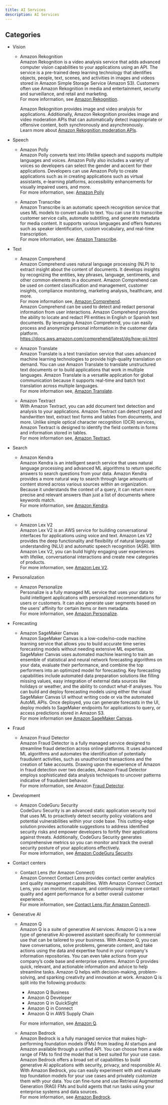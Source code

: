```yaml
---
title: AI Services
description: AI Services
---
```


## Categories
  
  * Vision
  
    * Amazon Rekognition  
       Amazon Rekognition is a video analysis service that adds advanced computer vision capabilities to your applications using an API. The service is a pre-trained deep learning technology that identifies objects, people, text, scenes, and activities in images and videos stored in Amazon Simple Storage Service (Amazon S3). Customers often use Amazon Rekognition in media and entertainment, security and surveillance, and retail and marketing.   
       For more information, see [Amazon Rekognition](https://docs.aws.amazon.com/rekognition/latest/dg/what-is.html).  

       Amazon Rekognition provides image and video analysis for applications. Additionally, Amazon Rekognition provides image and video moderation APIs that can automatically detect inappropriate or offensive content, both synchronously and asynchronously.  
       Learn more about [Amazon Rekognition moderation APIs](https://docs.aws.amazon.com/rekognition/latest/dg/moderation.html).

  * Speech
    * Amazon Polly  
      Amazon Polly converts text into lifelike speech and supports multiple languages and voices. Amazon Polly also includes a variety of voices so developers can select the gender and accent for their applications. Developers can use Amazon Polly to create applications such as in creating applications such as virtual assistants, e-learning platforms, accessibility enhancements for visually impaired users, and more.  
      For more information, see: [Amazon Polly](https://docs.aws.amazon.com/polly/latest/dg/what-is.html)

    * Amazon Transcribe  
      Amazon Transcribe is an automatic speech recognition service that uses ML models to convert audio to text. You can use it to transcribe customer service calls, automate subtitling, and generate metadata for media content. It supports various languages and offers features such as speaker identification, custom vocabulary, and real-time transcription.  
      For more information, see: [Amazon Transcribe](https://docs.aws.amazon.com/transcribe/latest/dg/what-is.html).


  * Text
    * Amazon Comprehend  
      Amazon Comprehend uses natural language processing (NLP) to extract insight about the content of documents. It develops insights by recognizing the entities, key phrases, language, sentiments, and other common elements in a document. Amazon Comprehend can be used on content classification and management, customer insights, compliance monitoring, marketing analysis, healthcare, and more.  
      For more information see, [Amazon Comprehend](https://docs.aws.amazon.com/comprehend/latest/dg/what-is.html).  
      Amazon Comprehend can be used to detect and redact personal information from user interactions. Amazon Comprehend provides the ability to locate and redact PII entities in English or Spanish text documents. By leveraging Amazon Comprehend, you can easily process and anonymize personal information in the customer data platform.  
      https://docs.aws.amazon.com/comprehend/latest/dg/how-pii.html

    * Amazon Translate  
      Amazon Translate is a text translation service that uses advanced machine learning technologies to provide high-quality translation on demand. You can use Amazon Translate to translate unstructured text documents or to build applications that work in multiple languages. Amazon Translate is a versatile application for global communication because it supports real-time and batch text translation across multiple languages.  
      For more information see, [Amazon Translate](https://docs.aws.amazon.com/translate/latest/dg/what-is.html).

    * Amazon Textract  
      With Amazon Textract, you can add document text detection and analysis to your applications. Amazon Textract can detect typed and handwritten text, extract text forms and tables from documents, and more. Unlike simple optical character recognition (OCR) services, Amazon Textract is designed to identify the field contents in forms and information stored in tables.  
      For more information see, [Amazon Textract](https://docs.aws.amazon.com/textract/latest/dg/what-is.html).

  * Search
    * Amazon Kendra  
      Amazon Kendra is an intelligent search service that uses natural language processing and advanced ML algorithms to return specific answers to search questions from your data. Amazon Kendra provides a more natural way to search through large amounts of content stored across various sources within an organization. Because it understands the context of a query, it can return more precise and relevant answers than just a list of documents where keywords match.<br/>For more information, see [Amazon Kendra](https://docs.aws.amazon.com/kendra/latest/dg/what-is-kendra.html).

  * Chatbots
    * Amazon Lex V2  
      Amazon Lex V2 is an AWS service for building conversational interfaces for applications using voice and text. Amazon Lex V2 provides the deep functionality and flexibility of natural language understanding (NLU) and automatic speech recognition (ASR). With Amazon Lex V2, you can build highly engaging user experiences with lifelike, conversational interactions and create new categories of products.  
      For more information, see [Amazon Lex V2](https://docs.aws.amazon.com/lexv2/latest/dg/what-is.html).
  
  * Personalization
    * Amazon Personalize  
      Personalize is a fully managed ML service that uses your data to build intelligent applications with personalized recommendations for users or customers. It can also generate user segments based on the users' affinity for certain items or item metadata.  
      For more information, see [Amazon Personalize](https://docs.aws.amazon.com/personalize/latest/dg/what-is-personalize.html).
  
  * Forecasting
    * Amazon SageMaker Canvas  
      Amazon SageMaker Canvas is a low-code/no-code machine learning service that allows you to build accurate time series forecasting models without needing extensive ML expertise. SageMaker Canvas uses automated machine learning to train an ensemble of statistical and neural network forecasting algorithms on your data, evaluate their performance, and combine the top performers into an optimized model for forecasting. Key forecasting capabilities include automated data preparation solutions like filling missing values, easy integration of external data sources like holidays or weather, and the ability to conduct what-if analyses. You can build and deploy forecasting models using either the visual SageMaker Canvas UI without writing code or via the automated AutoML APIs. Once deployed, you can generate forecasts in the UI, deploy models to SageMaker endpoints for applications to query, or access predictions stored in Amazon S3.<br/>For more information see [Amazon SageMaker Canvas](https://docs.aws.amazon.com/sagemaker/latest/dg/canvas-time-series.html).
  
  * Fraud
    * Amazon Fraud Detector  
      Amazon Fraud Detector is a fully managed service designed to streamline fraud detection across online platforms. It uses advanced ML algorithms and automates the identification of potentially fraudulent activities, such as unauthorized transactions and the creation of fake accounts. Drawing upon the experience of Amazon in fraud detection over two decades, Amazon Fraud Detector employs sophisticated data analysis techniques to uncover patterns indicative of fraudulent behavior.  
      For more information, see Amazon [Fraud Detector](https://docs.aws.amazon.com/frauddetector/latest/ug/what-is-frauddetector.html).
  
  * Development
    * Amazon CodeGuru Security  
      CodeGuru Security is an advanced static application security tool that uses ML to proactively detect security policy violations and potential vulnerabilities within your code base. This cutting-edge solution provides actionable suggestions to address identified security risks and empower developers to fortify their applications against threats. Additionally, CodeGuru Security generates comprehensive metrics so you can monitor and track the overall security posture of your applications effectively.  
      For more information, see [Amazon CodeGuru Security](https://docs.aws.amazon.com/codeguru/latest/security-ug/what-is-codeguru-security.html).
  
  * Contact centers
    * Contact Lens (for Amazon Connect)  
      Amazon Connect Contact Lens provides contact center analytics and quality management capabilities. With Amazon Connect Contact Lens, you can monitor, measure, and continuously improve contact quality and agent performance for a better overall customer experience.  
      For more information, see [Contact Lens (for Amazon Connect)](https://docs.aws.amazon.com/connect/latest/adminguide/contact-lens.html).
  
  * Generative AI
    * Amazon Q  
      Amazon Q is a suite of generative AI services. Amazon Q is a new type of generative AI–powered assistant specifically for commercial use that can be tailored to your business. With Amazon Q, you can have conversations, solve problems, generate content, and take actions using the data and expertise found in your company's information repositories. You can even take actions from your company’s code base and enterprise systems. Amazon Q provides quick, relevant, and actionable information and advice to help streamline tasks. Amazon Q helps with decision-making, problem-solving, and sparking creativity and innovation at work. Amazon Q is split into the following products:  
      - Amazon Q Business  
      - Amazon Q Developer  
      - Amazon Q in QuickSight  
      - Amazon Q in Connect  
      - Amazon Q in AWS Supply Chain  
   
      For more information, see [Amazon Q](https://aws.amazon.com/q/?refid=16d7371a-b59f-470f-890c-6d3cbdd99fe3).

    * Amazon Bedrock  
      Amazon Bedrock is a fully managed service that makes high-performing foundation models (FMs) from leading AI startups and Amazon available through a unified API. You can choose from a wide range of FMs to find the model that is best suited for your use case. Amazon Bedrock offers a broad set of capabilities to build generative AI applications with security, privacy, and responsible AI. With Amazon Bedrock, you can easily experiment with and evaluate top foundation models for your use cases and privately customize them with your data. You can fine-tune and use Retrieval Augmented Generation (RAG) FMs and build agents that run tasks using your enterprise systems and data sources.  
      For more information, see [Amazon Bedrock](https://docs.aws.amazon.com/bedrock/latest/userguide/what-is-bedrock.html).